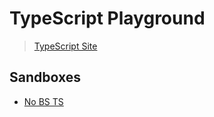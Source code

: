 # **TypeScript Playground**
> [TypeScript Site](https://www.typescriptlang.org/)

## **Sandboxes**
- [No BS TS](./no-bs-ts)

